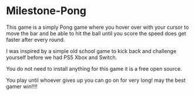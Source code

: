 # Milestone-Pong
This game is a simply Pong game where you hover over with your cursor to move the bar and be able to hit the ball until you score the speed does get faster after every round.

I was inspired by a simple old school game to kick back and challenge yourself before we had PS5 Xbox and Switch.

You do not need to install anything for this game it is a free open source.

You play until whoever gives up you can go on for very long! may the best gamer win!!!!
